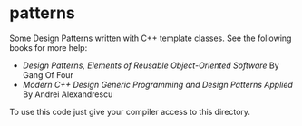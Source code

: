 patterns
========

Some Design Patterns written with C++ template classes. See the following books for more help:

* *Design Patterns, Elements of Reusable Object-Oriented Software* By Gang Of Four
* *Modern C++ Design Generic Programming and Design Patterns Applied* By Andrei Alexandrescu

To use this code just give your compiler access to this directory.
